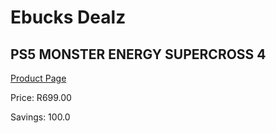 
# Ebucks Dealz
## PS5 MONSTER ENERGY SUPERCROSS 4
[Product Page](https://www.ebucks.com/web/shop/productSelected.do?prodId=1149769848&catId=365757697)

Price: R699.00

Savings: 100.0


	